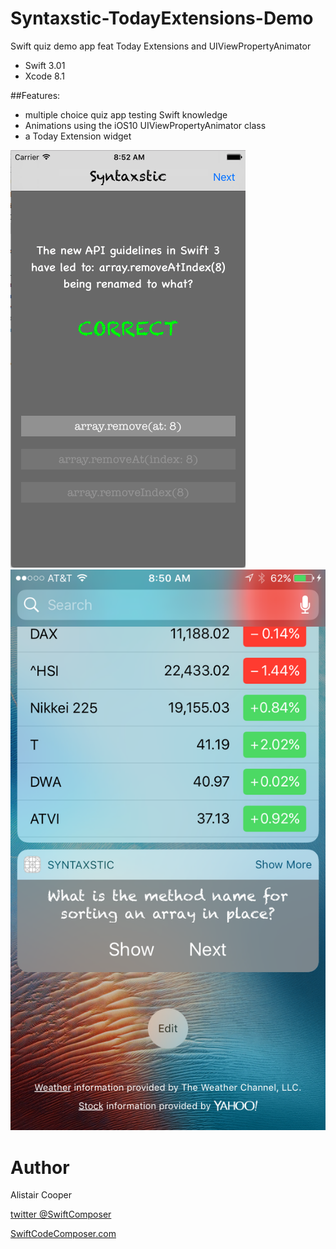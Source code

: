 # Syntaxstic-TodayExtensions-Demo
Swift quiz demo app feat Today Extensions and UIViewPropertyAnimator  

- Swift 3.01
- Xcode 8.1

##Features:
+ multiple choice quiz app testing Swift knowledge 
+ Animations using the iOS10 UIViewPropertyAnimator class
+ a Today Extension widget 

![Alt text](/SyntaxsticSS.png?raw=true "")
![Alt text](/SyntaxsticSS2.png?raw=true "")

# Author
Alistair Cooper

[twitter @SwiftComposer](https://www.twitter.com/swiftcomposer.com)

[SwiftCodeComposer.com](https://www.swiftcodecomposer.com)

